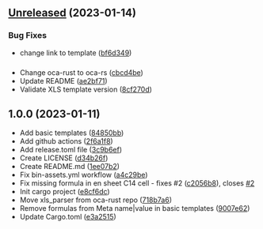 ## [Unreleased](https://github.com/THCLab/oca-parser-xls/compare/v1.0.0...main) (2023-01-14)


### Bug Fixes

* change link to template ([bf6d349](https://github.com/THCLab/oca-parser-xls/commit/bf6d349c066fbd65027d0c1a7298d23e906503e8))

###

* Change oca-rust to oca-rs ([cbcd4be](https://github.com/THCLab/oca-parser-xls/commit/cbcd4be))
* Update README ([ae2bf71](https://github.com/THCLab/oca-parser-xls/commit/ae2bf71))
* Validate XLS template version ([8cf270d](https://github.com/THCLab/oca-parser-xls/commit/8cf270d))



## 1.0.0 (2023-01-11)

* Add basic templates ([84850bb](https://github.com/THCLab/oca-parser-xls/commit/84850bb))
* Add github actions ([2f6a1f8](https://github.com/THCLab/oca-parser-xls/commit/2f6a1f8))
* Add release.toml file ([3c9b6ef](https://github.com/THCLab/oca-parser-xls/commit/3c9b6ef))
* Create LICENSE ([d34b26f](https://github.com/THCLab/oca-parser-xls/commit/d34b26f))
* Create README.md ([1ee07b2](https://github.com/THCLab/oca-parser-xls/commit/1ee07b2))
* Fix bin-assets.yml workflow ([a4c29be](https://github.com/THCLab/oca-parser-xls/commit/a4c29be))
* Fix missing formula in en sheet C14 cell - fixes #2 ([c2056b8](https://github.com/THCLab/oca-parser-xls/commit/c2056b8)), closes [#2](https://github.com/THCLab/oca-parser-xls/issues/2)
* Init cargo project ([e8cf6dc](https://github.com/THCLab/oca-parser-xls/commit/e8cf6dc))
* Move xls_parser from oca-rust repo ([718b7a6](https://github.com/THCLab/oca-parser-xls/commit/718b7a6))
* Remove formulas from Meta name|value in basic templates ([9007e62](https://github.com/THCLab/oca-parser-xls/commit/9007e62))
* Update Cargo.toml ([e3a2515](https://github.com/THCLab/oca-parser-xls/commit/e3a2515))



